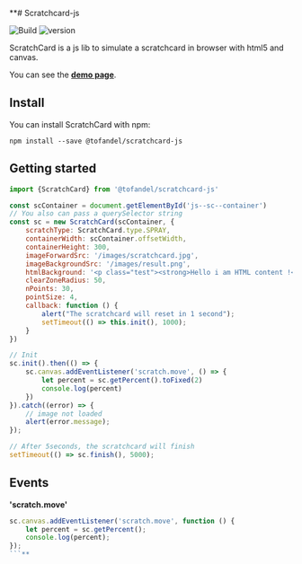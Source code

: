 **# Scratchcard-js

![Build](https://travis-ci.org/Tofandel/ScratchCard.svg?branch=master)
![version](https://img.shields.io/npm/v/@tofandel/scratchcard-js.svg)

ScratchCard is a js lib to simulate a scratchcard in browser with html5 and canvas.

You can see the [**demo page**](https://tofandel.github.io/ScratchCard/).

## Install

You can install ScratchCard with npm:

```
npm install --save @tofandel/scratchcard-js
```

## Getting started

```js
import {ScratchCard} from '@tofandel/scratchcard-js'

const scContainer = document.getElementById('js--sc--container')
// You also can pass a querySelector string
const sc = new ScratchCard(scContainer, {
    scratchType: ScratchCard.type.SPRAY,
    containerWidth: scContainer.offsetWidth,
    containerHeight: 300,
    imageForwardSrc: '/images/scratchcard.jpg',
    imageBackgroundSrc: '/images/result.png',
    htmlBackground: '<p class="test"><strong>Hello i am HTML content !</strong></p>',
    clearZoneRadius: 50,
    nPoints: 30,
    pointSize: 4,
    callback: function () {
        alert("The scratchcard will reset in 1 second");
        setTimeout(() => this.init(), 1000);
    }
})

// Init
sc.init().then(() => {
    sc.canvas.addEventListener('scratch.move', () => {
        let percent = sc.getPercent().toFixed(2)
        console.log(percent)
    })
}).catch((error) => {
    // image not loaded
    alert(error.message);
});

// After 5seconds, the scratchcard will finish
setTimeout(() => sc.finish(), 5000);
```

## Events

**'scratch.move'**

```js
sc.canvas.addEventListener('scratch.move', function () {
    let percent = sc.getPercent();
    console.log(percent);
});
```**
